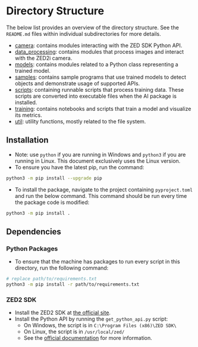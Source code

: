 # Directory Structure
The below list provides an overview of the directory structure.
See the `README.md` files within individual subdirectories for more details.
* [camera](src/camera/README.md): contains modules interacting with the ZED SDK Python API.
* [data_processing](src/data_processing/README.md): contains modules that process images and interact with the ZED2i camera.
* [models](src/models/README.md): contains modules related to a Python class representing a trained model.
* [samples](src/samples/README.md): contains sample programs that use trained models to detect objects and demonstrate usage of supported APIs.
* [scripts](src/scripts/README.md): containing runnable scripts that process training data.
These scripts are converted into executable files when the AI package is installed.
* [training](src/training/README.md): contains notebooks and scripts that train a model and visualize its metrics.
* [util](src/util/README.md): utility functions, mostly related to the file system.

## Installation
* Note: use `python` if you are running in Windows and `python3` if you are running in Linux.
This document exclusively uses the Linux version.
* To ensure you have the latest pip, run the command:
```bash
python3 -m pip install --upgrade pip
```
* To install the package, navigate to the project containing `pyproject.toml` and run the below command.
This command should be run every time the package code is modified:
```bash
python3 -m pip install .
```

## Dependencies
### Python Packages
* To ensure that the machine has packages to run every script in this directory, run the following command:
```bash
# replace path/to/requirements.txt
python3 -m pip install -r path/to/requirements.txt
```

### ZED2 SDK
* Install the ZED2 SDK at [the official site](https://www.stereolabs.com/developers/release/).
* Install the Python API by running the `get_python_api.py` script:
	* On Windows, the script is in `C:\Program Files (x86)\ZED SDK\`
	* On Linux, the script is in `/usr/local/zed/`
	* See the [official documentation](https://www.stereolabs.com/docs/app-development/python/install/#installing-the-python-api) for more information.
